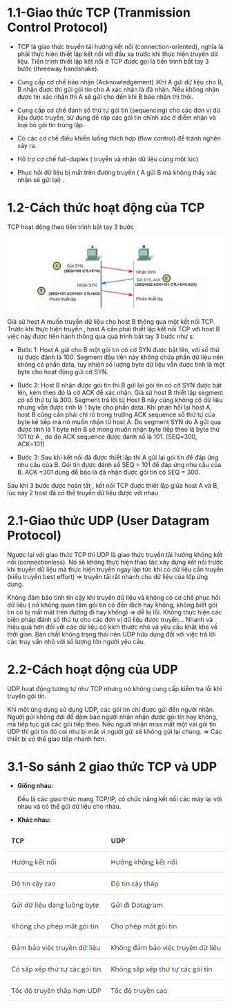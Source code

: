 # 1.1-Giao thức TCP (Tranmission Control Protocol)

- TCP là giao thức truyền tải hướng kết nối (connection-oriented), nghĩa là phải thực hiện thiết lập kết nối với đầu xa trước khi thực hiện truyền dữ liệu. Tiến trình thiết lập kết nối ở TCP được gọi là tiến trình bắt tay 3 bước (threeway handshake).

- Cung cấp cơ chế báo nhận (Acknowledgement) :Khi A gửi dữ liệu cho B, B nhận được thì gửi gói tin cho A xác nhận là đã nhận. Nếu không nhận được tin xác nhận thì A sẽ gửi cho đến khi B báo nhận thì thôi.

- Cung cấp cơ chế đánh số thứ tự gói tin (sequencing) cho các đơn vị dữ liệu được truyền, sử dụng để ráp các gói tin chính xác ở điểm nhận và loại bỏ gói tin trùng lặp.

- Có các cơ chế điều khiển luồng thích hợp (flow control) để tránh nghẽn xảy ra.

- Hỗ trợ cơ chế full-duplex ( truyền và nhận dữ liệu cùng một lúc)

- Phục hồi dữ liệu bị mất trên đường truyền ( A gửi B mà không thấy xác nhận sẽ gửi lại) .
# 1.2-Cách thức hoạt động của TCP

TCP hoạt động theo tiến trình bắt tay 3 bước

<img src="imgosi/27.png">

Giả sử host A muốn truyền dữ liệu cho host B thông qua một kết nối TCP. Trước khi thực hiện truyền , host A cần phải thiết lập kết nối TCP với host B việc này được tiến hành thông qua quá trình bắt tay 3 bước như s:

- Bước 1: Host A gửi cho B một gói tin có cờ SYN được bật lên, với số thứ tự được đánh là 100. Segment đầu tiên này không chứa phần dữ liệu nên không có phần data, tuy nhiên số lượng byte dữ liệu vẫn được tính là một byte cho hoạt động gửi cờ SYN.

- Bước 2: Host B nhận được gói tin thì B gửi lại gói tin có cờ SYN được bật lên, kèm theo đó là cờ ACK để xác nhận.
Giả sử host B thiết lập segment có số thứ tự là 300. Segment trả lời từ Host B này cũng không có dữ liệu nhưng vẫn được tính là 1 byte cho phần data. Khi phản hồi lại host A, host B cũng cần phải chỉ rõ trong trường ACK sequence số thứ tự của byte kế tiếp mà nó muốn nhận từ host A. Do segment SYN do A gửi qua được tính là 1 byte nên B sẽ mong muốn nhận byte tiếp theo là byte thứ 101 từ A , do đó ACK sequence được đánh số là 101. (SEQ=300, ACK=101)

- Bước 3: Sau khi kết nối đã được thiết lập thì A gửi lại gói tin để đáp ứng nhu cầu của B. Gói tin được đánh số SEQ = 101 để đáp ứng nhu cầu của B. ACK =301 dùng để báo là đã nhận được gói tin có SEQ = 300.

Sau khi 3 bước được hoàn tất , kết nối TCP được thiết lập giữa host A và B, lúc này 2 host đã có thể truyền dữ liệu được với nhau

# 2.1-Giao thức UDP (User Datagram Protocol)

Ngược lại với giao thức TCP thì UDP là giao thức truyền tải hướng không kết nối (connectionless). 
Nó sẽ không thực hiện thao tác xây dựng kết nối trước khi truyền dữ liệu mà thực hiện truyền ngay lập tức khi có dữ liệu cần truyền (kiểu truyền best effort) => truyền tải rất nhanh cho dữ liệu của lớp ứng dụng.

Không đảm bảo tính tin cậy khi truyền dữ liệu và không có cơ chế phục hồi dữ liệu ( nó không quan tâm gói tin có đến đích hay không, không biết gói tin có bị mất mát trên đường đi hay không) => dễ bị lỗi.
Không thực hiện các biện pháp đánh số thứ tự cho các đơn vị dữ liệu được truyền…
Nhanh và hiệu quả hơn đối với các dữ liệu có kích thước nhỏ và yêu cầu khắt khe về thời gian.
Bản chất không trạng thái nên UDP hữu dụng đối với việc trả lời các truy vấn nhỏ với số lượng lớn người yêu cầu.

# 2.2-Cách hoạt động của UDP
UDP hoạt động tương tự như TCP nhưng nó không cung cấp kiểm tra lỗi khi truyền gói tin.

Khi một ứng dụng sử dụng UDP, các gói tin chỉ được gửi đến người nhận. Người gửi không đợi để đảm bảo người nhận nhận được gói tin hay không, mà tiếp tục gửi các gói tiếp theo. Nếu người nhận miss mất một vài gói tin UDP thì gói tin đó coi như bị mất vì người gửi sẽ không gửi lại chúng. => Các thiết bị có thể giao tiếp nhanh hơn.

# 3.1-So sánh 2 giao thức TCP và UDP

- **Giống nhau:**

    Đều là các giao thức mạng TCP/IP, có chức năng kết nối các máy lại với nhau và có thể gửi dữ liệu cho nhau.

- **Khác nhau:**

<img src="imgosi/28.png">



